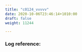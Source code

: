 ```yaml
---
title: "c0124_vvvvv"
date: 2020-10-06T23:46:14+1010:00
draft: false
weight: 11244

---
```


### Log reference: <no value>

```
